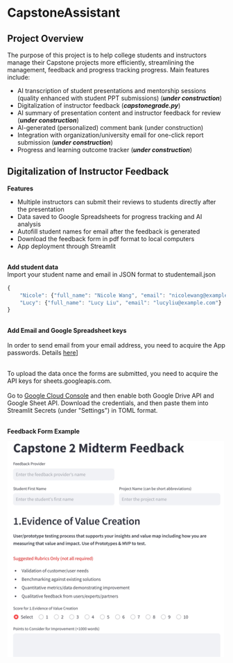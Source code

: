 # CapstoneAssistant

## Project Overview
The purpose of this project is to help college students and instructors manage their Capstone projects more efficiently, streamlining the management, feedback and progress tracking progress. Main features include:

- AI transcription of student presentations and mentorship sessions (quality enhanced with student PPT submissions) (***under construction***)
- Digitalization of instructor feedback (***capstonegrade.py***)
- AI summary of presentation content and instructor feedback for review (***under construction***)
- AI-generated (personalized) comment bank (under construction)
- Integration with organization/university email for one-click report submission (***under construction***)
- Progress and learning outcome tracker (***under construction***)


## Digitalization of Instructor Feedback

**Features**
- Multiple instructors can submit their reviews to students directly after the presentation
- Data saved to Google Spreadsheets for progress tracking and AI analysis
- Autofill student names for email after the feedback is generated
- Download the feedback form in pdf format to local computers
- App deployment through Streamlit


<br>**Add student data**
<br>Import your student name and email in JSON format to studentemail.json

```javascript
{
    "Nicole": {"full_name": "Nicole Wang", "email": "nicolewang@example.edu"},
    "Lucy": {"full_name": "Lucy Liu", "email": "lucyliu@example.com"}
}
```

<br>**Add Email and Google Spreadsheet keys**
<br>
<br>In order to send email from your email address, you need to acquire the App passwords. Details [here](https://support.google.com/mail/answer/185833?hl=en)]

<br>To upload the data once the forms are submitted, you need to acquire the API keys for sheets.googleapis.com. <br>
<br>Go to [Google Cloud Console](https://developers.google.com/workspace) and then enable both Google Drive API and Google Sheet API. Download the credentials, and then paste them into Streamlit Secrets (under "Settings") in TOML format.


<br>**Feedback Form Example**

<img src="assets/feedbackform.png" width="500">
